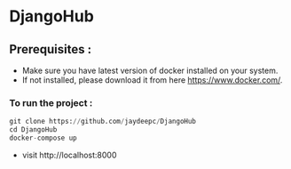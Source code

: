 # DjangoHub

## Prerequisites :
- Make sure you have latest version of docker installed on your system.
- If not installed, please download it from here https://www.docker.com/.


### To run the project :
```python
git clone https://github.com/jaydeepc/DjangoHub
cd DjangoHub
docker-compose up
```
- visit http://localhost:8000

